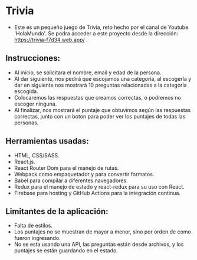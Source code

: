 # Trivia
- Este es un pequeño juego de Trivia, reto hecho por el canal de Youtube 'HolaMundo'.
Se podra acceder a este proyecto desde la dirección: https://trivia-f7d34.web.app/ .

## Instrucciones:
- Al inicio, se solicitara el nombre, email y edad de la persona. 
- Al dar siguiente, nos pedirá que escojamos una categoría, al escogerla y dar en siguiente nos mostrará 10 preguntas relacionadas a la categoría escogida.
- Colocaremos las respuestas que creamos correctas, o podremos no escoger ninguna.
- Al finalizar, nos mostrará el puntaje que obtuvimos según las respuestas correctas, junto con un boton para poder ver los puntajes de todas las personas.

## Herramientas usadas:
- HTML, CSS/SASS.
- React.js.
- React Router Dom para el manejo de rutas.
- Webpack como empaquetador y para convertir formatos.
- Babel para compilar a diferentes navegadores.
- Redux para el manejo de estado y react-redux para su uso con React.
- Firebase para hosting y GitHub Actions para la integración continua.

## Limitantes de la aplicación:
- Falta de estilos.
- Los puntajes no se muestran de mayor a menor, sino por orden de como fueron ingresando.
- No se esta usando una API, las preguntas están desde archivos, y los puntajes se están guardando en el estado.